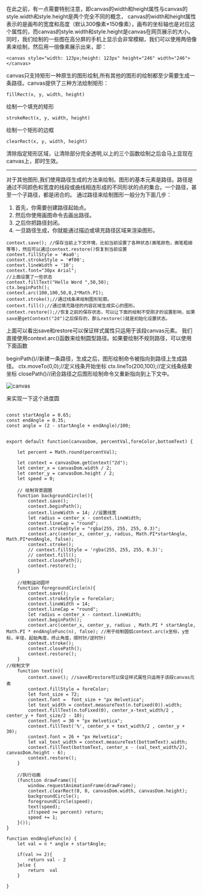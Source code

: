 在此之前，有一点需要特别注意，即canvas的width和height属性与canvas的style.width和style.height是两个完全不同的概念，
canvas的width和height属性表示的是画布的宽度和高度（默认300像素×150像素），画布的坐标轴也是对应这个属性的，而canvas的style.width和style.height是canvas在网页展示的大小。
同时，我们绘制的一些图在高分屏的手机上显示会非常模糊，我们可以使用两倍像素来绘制，然后用一倍像素展示出来，即：
```
<canvas style="width: 123px;height: 123px" height="246" width="246"></canvas>
```

canvas只支持矩形一种原生的图形绘制,所有其他的图形的绘制都至少需要生成一条路径。canvas提供了三种方法绘制矩形：
```
fillRect(x, y, width, height)
```
绘制一个填充的矩形
```
strokeRect(x, y, width, height)
```
绘制一个矩形的边框
```
clearRect(x, y, width, height)
```
清除指定矩形区域，让清除部分完全透明,以上的三个函数绘制之后会马上显现在canvas上，即时生效。

---

对于其他图形,我们使用路径生成的方法来绘制。图形的基本元素是路径。路径是通过不同颜色和宽度的线段或曲线相连形成的不同形状的点的集合。一个路径，甚至一个子路径，都是闭合的。
通过路径来绘制图形一般分为下面几步：


1. 首先，你需要创建路径起始点。
2. 然后你使用画图命令去画出路径。
3. 之后你把路径封闭。
4. 一旦路径生成，你就能通过描边或填充路径区域来渲染图形。
  
  
```
context.save(); //保存当前上下文环境，比如当前设置了各种状态(画笔颜色，画笔粗细等等)，然后可以通过context.restore()恢复到当前设置
context.fillStyle = '#aa0';
context.strokeStyle = '#f00';
context.lineWidth = '10';
context.font="30px Arial";
//上面设置了一些状态
context.fillText("Hello Word ",50,50);
ctx.beginPath();
context.arc(100,100,50,0,2*Math.PI);
context.stroke();//通过线条来绘制图形轮廓。
context.fill();//通过填充路径的内容区域生成实心的图形。
context.restore();//恢复之前的保存状态，可以让下面的绘制不受刚才的设置影响，如果save是getContext("2d")之后保存的，那么restore()就是初始化设置状态。
```
  
上面可以看出save和restore可以保证样式属性只运用于该段canvas元素。
我们直接使用context.arc()函数来绘制圆型路径。如果要绘制不规则路径，可以使用下面函数
  
beginPath()//新建一条路径，生成之后，图形绘制命令被指向到路径上生成路径。
ctx.moveTo(0,0);//定义线条开始坐标
ctx.lineTo(200,100);//定义线条结束坐标
closePath()//闭合路径之后图形绘制命令又重新指向到上下文中。

![canvas](http://xusenlin.com/assets/images/canvas.png)

来实现一下这个进度圆

```

const startAngle = 0.65;
const endAngle = 0.35;
const angle = (2 - startAngle + endAngle)/100;


export default function(canvasDom, percentVal,foreColor,bottomText) {

    let percent = Math.round(percentVal);

    let context = canvasDom.getContext("2d");
    let center_x = canvasDom.width / 2;
    let center_y = canvasDom.height / 2;
    let speed = 0;

    // 绘制背景圆圈
    function backgroundCircle(){
        context.save();
        context.beginPath();
        context.lineWidth = 14; //设置线宽
        let radius = center_x - context.lineWidth;
        context.lineCap = "round";
        context.strokeStyle = "rgba(255, 255, 255, 0.3)";
        context.arc(center_x, center_y, radius, Math.PI*startAngle, Math.PI*endAngle, false);
        context.stroke();
        // context.fillStyle = 'rgba(255, 255, 255, 0.3)';
        // context.fill();
        context.closePath();
        context.restore();
    }

    //绘制运动圆环
    function foregroundCircle(n){
        context.save();
        context.strokeStyle = foreColor;
        context.lineWidth = 14;
        context.lineCap = "round";
        let radius = center_x - context.lineWidth;
        context.beginPath();
        context.arc(center_x, center_y, radius , Math.PI * startAngle, Math.PI * endAngleFunc(n), false); //用于绘制圆弧context.arc(x坐标，y坐标，半径，起始角度，终止角度，顺时针/逆时针)
        context.stroke();
        context.closePath();
        context.restore();
    }
//绘制文字
    function text(n){
        context.save(); //save和restore可以保证样式属性只运用于该段canvas元素
        context.fillStyle = foreColor;
        let font_size = 72;
        context.font =  font_size + "px Helvetica";
        let text_width = context.measureText(n.toFixed(0)).width;
        context.fillText(n.toFixed(0), center_x-text_width/2 , center_y + font_size/2 - 10);
        context.font = 30 + "px Helvetica";
        context.fillText('%', center_x + text_width/2 , center_y + 30);
        context.font = 26 + "px Helvetica";
        let val_text_width = context.measureText(bottomText).width;
        context.fillText(bottomText, center_x - (val_text_width/2), canvasDom.height - 6);
        context.restore();
    }

    //执行动画
    (function drawFrame(){
        window.requestAnimationFrame(drawFrame);
        context.clearRect(0, 0, canvasDom.width, canvasDom.height);
        backgroundCircle();
        foregroundCircle(speed);
        text(speed);
        if(speed >= percent) return;
        speed += 1;
    }());
}

function endAngleFunc(n) {
    let val = n * angle + startAngle;

    if(val >= 2){
        return val - 2
    }else {
        return  val
    }

}
```
